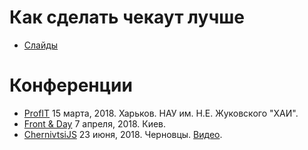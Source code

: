 # Как сделать чекаут лучше

* [Слайды](https://silentimp.github.io/paymentRequestAPI/)

# Конференции

+ [ProfIT][1] 15 марта, 2018. Харьков. НАУ им. Н.Е. Жуковского "ХАИ".
+ [Front & Day][2] 7 апреля, 2018. Киев.
+ [ChernivtsiJS][3] 23 июня, 2018. Черновцы. [Видео][4].

[1]: https://www.facebook.com/UAProfIT/photos/a.191744097851059/579623089063156/
[2]: https://prjctr.com.ua/events/front-end-mini-conference.html
[3]: https://chernivtsi.js.org/
[4]: https://www.youtube.com/watch?v=EZofZgflsDk&t=2s&index=12&list=PLt-pAIa9BS41XDcHK49CwzkOjEDB6eJ7q

